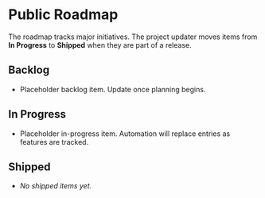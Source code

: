 # Public Roadmap

The roadmap tracks major initiatives. The project updater moves items from **In
Progress** to **Shipped** when they are part of a release.

## Backlog

- Placeholder backlog item. Update once planning begins.

## In Progress

- Placeholder in-progress item. Automation will replace entries as features are
  tracked.

## Shipped

- _No shipped items yet._
